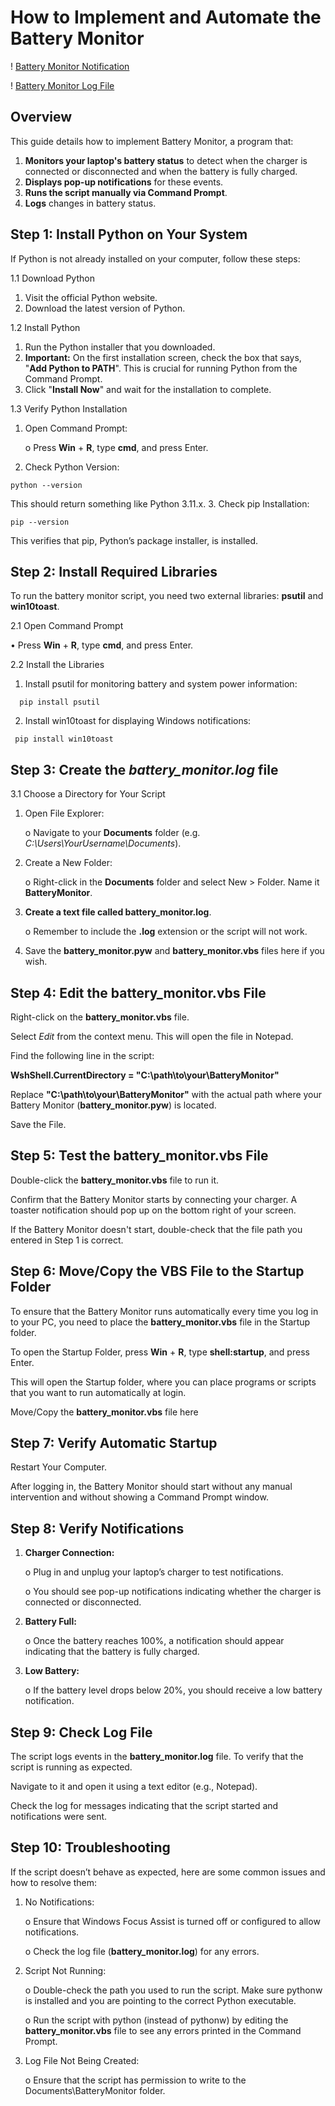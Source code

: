 # How to Implement and Automate the Battery Monitor

! [Battery Monitor Notification](./assets/battery_monitor_notification.JPG)

! [Battery Monitor Log File](./assets/battery_monitor_logs.JPG)

## Overview

This guide details how to implement Battery Monitor, a program that:
1.	**Monitors your laptop's battery status** to detect when the charger is connected or disconnected and when the battery is fully charged.
2.	**Displays pop-up notifications** for these events.
3.	**Runs the script manually via Command Prompt**.
4.	**Logs** changes in battery status.

## Step 1: Install Python on Your System

If Python is not already installed on your computer, follow these steps:

1.1 Download Python
  1.	Visit the official Python website.
  2.	Download the latest version of Python.

1.2 Install Python
  1.	Run the Python installer that you downloaded.
  2.	**Important:** On the first installation screen, check the box that says, "**Add Python to PATH**". This is crucial for running Python from the Command Prompt.
  3.	Click "**Install Now**" and wait for the installation to complete.

1.3 Verify Python Installation
  1.	Open Command Prompt:
     
        o	Press **Win** + **R**, type **cmd**, and press Enter.
  2.	Check Python Version:

    python --version
      
  This should return something like Python 3.11.x.
  3.	Check pip Installation:
  
    pip --version      
  This verifies that pip, Python’s package installer, is installed.

## Step 2: Install Required Libraries

To run the battery monitor script, you need two external libraries: **psutil** and **win10toast**.

2.1 Open Command Prompt
 
  •	Press **Win** + **R**, type **cmd**, and press Enter.

2.2 Install the Libraries
  1.	Install psutil for monitoring battery and system power information:

      pip install psutil
  2.	Install win10toast for displaying Windows notifications:

     pip install win10toast

## Step 3: Create the *battery_monitor.log* file
3.1 Choose a Directory for Your Script
 
  1.	Open File Explorer:
  
        o Navigate to your **Documents** folder (e.g. *C:\Users\YourUsername\Documents*).
  2.	Create a New Folder:
 
        o Right-click in the **Documents** folder and select New > Folder. Name it **BatteryMonitor**.
  3.	**Create a text file called battery_monitor.log**. 
  
        o	Remember to include the **.log** extension or the script will not work.
  4.	Save the **battery_monitor.pyw** and **battery_monitor.vbs** files here if you wish.

## Step 4: Edit the battery_monitor.vbs File

Right-click on the **battery_monitor.vbs** file.

Select *Edit* from the context menu. This will open the file in Notepad.

Find the following line in the script:

**WshShell.CurrentDirectory = "C:\path\to\your\BatteryMonitor"**

Replace **"C:\path\to\your\BatteryMonitor"** with the actual path where your Battery Monitor (**battery_monitor.pyw**) is located.

Save the File.

## Step 5: Test the battery_monitor.vbs File

Double-click the **battery_monitor.vbs** file to run it.

Confirm that the Battery Monitor starts by connecting your charger. A toaster notification should pop up on the bottom right of your screen.

If the Battery Monitor doesn't start, double-check that the file path you entered in Step 1 is correct.

## Step 6: Move/Copy the VBS File to the Startup Folder

To ensure that the Battery Monitor runs automatically every time you log in to your PC, you need to place the **battery_monitor.vbs** file in the Startup folder.

To open the Startup Folder, press **Win** + **R**, type **shell:startup**, and press Enter.

This will open the Startup folder, where you can place programs or scripts that you want to run automatically at login.

Move/Copy the **battery_monitor.vbs** file here

## Step 7: Verify Automatic Startup

Restart Your Computer.

After logging in, the Battery Monitor should start without any manual intervention and without showing a Command Prompt window.

## Step 8: Verify Notifications
  
  1.	**Charger Connection:**

    	  o	Plug in and unplug your laptop’s charger to test notifications.

    	  o	You should see pop-up notifications indicating whether the charger is connected or disconnected.
  
  3.	**Battery Full:**

    	  o	Once the battery reaches 100%, a notification should appear indicating that the battery is fully charged.
 
  5.	**Low Battery:**

    	  o	If the battery level drops below 20%, you should receive a low battery notification.

## Step 9: Check Log File

The script logs events in the **battery_monitor.log** file. To verify that the script is running as expected.

Navigate to it and open it using a text editor (e.g., Notepad).

Check the log for messages indicating that the script started and notifications were sent.

## Step 10: Troubleshooting

If the script doesn’t behave as expected, here are some common issues and how to resolve them:

  1.	No Notifications:

    	  o	Ensure that Windows Focus Assist is turned off or configured to allow notifications.
    	
        o	Check the log file (**battery_monitor.log**) for any errors.
    	
  2.	Script Not Running:
     
        o	Double-check the path you used to run the script. Make sure pythonw is installed and you are pointing to the correct Python executable.
    	
        o	Run the script with python (instead of pythonw) by editing the **battery_monitor.vbs** file to see any errors printed in the Command Prompt.
    	
  4.	Log File Not Being Created:
     
        o	Ensure that the script has permission to write to the Documents\BatteryMonitor folder.


